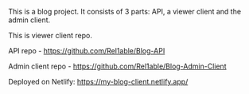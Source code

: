 This is a blog project. It consists of 3 parts: API, a viewer client and the admin client.

This is viewer client repo.

API repo - https://github.com/Rel1able/Blog-API

Admin client repo - https://github.com/Rel1able/Blog-Admin-Client

Deployed on Netlify: https://my-blog-client.netlify.app/
